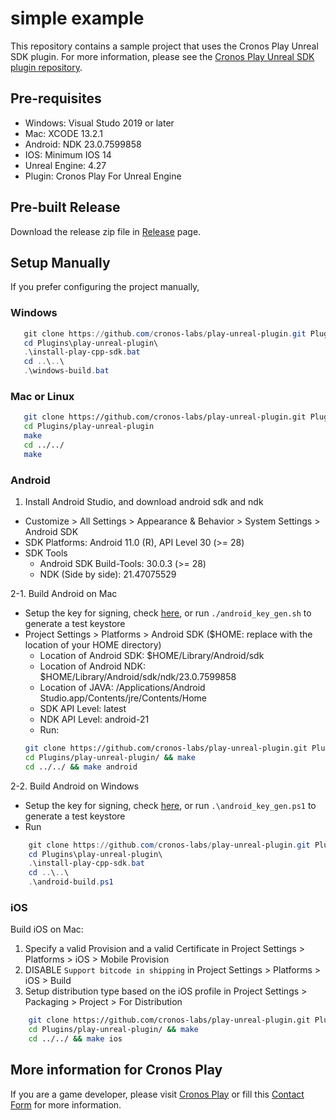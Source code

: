 # simple example
This repository contains a sample project that uses the Cronos Play Unreal SDK plugin. For more
information, please see the [Cronos Play Unreal SDK plugin
repository](https://github.com/crypto-com/play-unreal-plugin).

## Pre-requisites
- Windows: Visual Studo 2019 or later
- Mac: XCODE 13.2.1
- Android: NDK 23.0.7599858
- IOS: Minimum IOS 14
- Unreal Engine: 4.27
- Plugin: Cronos Play For Unreal Engine

## Pre-built Release
Download the release zip file in [Release](https://github.com/cronos-labs/play-unreal-demo/releases) page.

## Setup Manually
If you prefer configuring the project manually,

### Windows
``` powershell
   git clone https://github.com/cronos-labs/play-unreal-plugin.git Plugins\play-unreal-plugin\
   cd Plugins\play-unreal-plugin\
   .\install-play-cpp-sdk.bat
   cd ..\..\
   .\windows-build.bat
```

### Mac or Linux
``` sh
   git clone https://github.com/cronos-labs/play-unreal-plugin.git Plugins/play-unreal-plugin/
   cd Plugins/play-unreal-plugin
   make
   cd ../../
   make
```

### Android
1. Install Android Studio, and download android sdk and ndk
- Customize > All Settings > Appearance & Behavior > System Settings > Android SDK
- SDK Platforms: Android 11.0 (R), API Level 30 (>= 28)
- SDK Tools
    - Android SDK Build-Tools: 30.0.3 (>= 28)
    - NDK (Side by side): 21.47075529

2-1. Build Android on Mac
- Setup the key for signing, check
    [here](https://docs.unrealengine.com/4.27/en-US/SharingAndReleasing/Mobile/Android/DistributionSigning/),
    or run `./android_key_gen.sh` to generate a test keystore
- Project Settings > Platforms > Android SDK ($HOME: replace with the location of your HOME
    directory)
    - Location of Android SDK: $HOME/Library/Android/sdk
    - Location of Android NDK: $HOME/Library/Android/sdk/ndk/23.0.7599858
    - Location of JAVA: /Applications/Android Studio.app/Contents/jre/Contents/Home
    - SDK API Level: latest
    - NDK API Level: android-21
    - Run:
    ```sh
    git clone https://github.com/cronos-labs/play-unreal-plugin.git Plugins/play-unreal-plugin/
    cd Plugins/play-unreal-plugin/ && make
    cd ../../ && make android
    ```

2-2. Build Android on Windows
- Setup the key for signing, check
    [here](https://docs.unrealengine.com/4.27/en-US/SharingAndReleasing/Mobile/Android/DistributionSigning/),
    or run `.\android_key_gen.ps1` to generate a test keystore
- Run
``` powershell
    git clone https://github.com/cronos-labs/play-unreal-plugin.git Plugins/play-unreal-plugin/
    cd Plugins\play-unreal-plugin\
    .\install-play-cpp-sdk.bat
    cd ..\..\
    .\android-build.ps1
```

### iOS
Build iOS on Mac:
1. Specify a valid Provision and a valid Certificate in Project Settings > Platforms > iOS > Mobile Provision
2. DISABLE `Support bitcode in shipping` in Project Settings > Platforms > iOS > Build
3. Setup distribution type based on the iOS profile in Project Settings > Packaging > Project > For Distribution
```sh
    git clone https://github.com/cronos-labs/play-unreal-plugin.git Plugins/play-unreal-plugin/
    cd Plugins/play-unreal-plugin/ && make
    cd ../../ && make ios
```

## More information for Cronos Play
If you are a game developer, please visit [Cronos Play](https://cronos.org/play) or fill this
[Contact Form](https://airtable.com/shrCt6wWy87WrEXr8) for more information.
